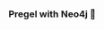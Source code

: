 ### Pregel with Neo4j 🚀



































































































































 



















































































































































































































